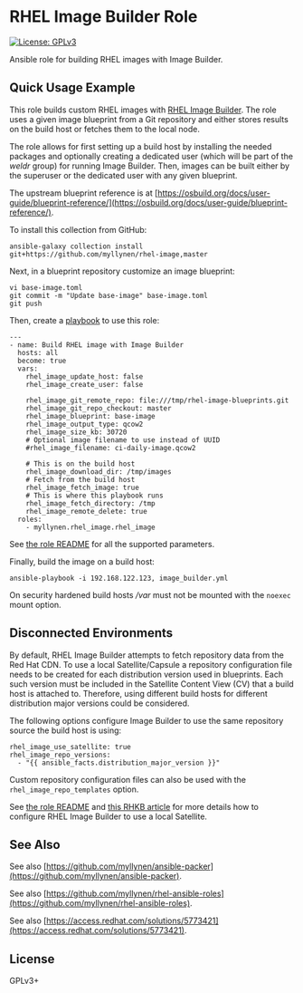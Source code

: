 # RHEL Image Builder Role

[![License: GPLv3](https://img.shields.io/badge/license-GPLv3-brightgreen.svg)](https://www.gnu.org/licenses/gpl-3.0)

Ansible role for building RHEL images with Image Builder.

## Quick Usage Example

This role builds custom RHEL images with
[RHEL Image Builder](https://access.redhat.com/documentation/en-us/red_hat_enterprise_linux/10/html/composing_a_customized_rhel_system_image/index).
The role uses a given image blueprint from a Git repository and either
stores results on the build host or fetches them to the local node.

The role allows for first setting up a build host by installing the
needed packages and optionally creating a dedicated user (which will be
part of the _weldr_ group) for running Image Builder. Then, images can
be built either by the superuser or the dedicated user with any given
blueprint.

The upstream blueprint reference is at
[https://osbuild.org/docs/user-guide/blueprint-reference/](https://osbuild.org/docs/user-guide/blueprint-reference/).

To install this collection from GitHub:

```
ansible-galaxy collection install git+https://github.com/myllynen/rhel-image,master
```

Next, in a blueprint repository customize an image blueprint:

```
vi base-image.toml
git commit -m "Update base-image" base-image.toml
git push
```

Then, create a [playbook](image_builder.yml) to use this role:

```
---
- name: Build RHEL image with Image Builder
  hosts: all
  become: true
  vars:
    rhel_image_update_host: false
    rhel_image_create_user: false

    rhel_image_git_remote_repo: file:///tmp/rhel-image-blueprints.git
    rhel_image_git_repo_checkout: master
    rhel_image_blueprint: base-image
    rhel_image_output_type: qcow2
    rhel_image_size_kb: 30720
    # Optional image filename to use instead of UUID
    #rhel_image_filename: ci-daily-image.qcow2

    # This is on the build host
    rhel_image_download_dir: /tmp/images
    # Fetch from the build host
    rhel_image_fetch_image: true
    # This is where this playbook runs
    rhel_image_fetch_directory: /tmp
    rhel_image_remote_delete: true
  roles:
    - myllynen.rhel_image.rhel_image
```

See [the role README](roles/rhel_image/) for all the supported
parameters.

Finally, build the image on a build host:

```
ansible-playbook -i 192.168.122.123, image_builder.yml
```

On security hardened build hosts _/var_ must not be mounted with the
`noexec` mount option.

## Disconnected Environments

By default, RHEL Image Builder attempts to fetch repository data from
the Red Hat CDN. To use a local Satellite/Capsule a repository
configuration file needs to be created for each distribution version
used in blueprints. Each such version must be included in the Satellite
Content View (CV) that a build host is attached to. Therefore, using
different build hosts for different distribution major versions could
be considered.

The following options configure Image Builder to use the same
repository source the build host is using:

```
rhel_image_use_satellite: true
rhel_image_repo_versions:
  - "{{ ansible_facts.distribution_major_version }}"
```

Custom repository configuration files can also be used with the
`rhel_image_repo_templates` option.

See [the role README](roles/rhel_image/README.md) and
[this RHKB article](https://access.redhat.com/solutions/5773421)
for more details how to configure RHEL Image Builder to use a local
Satellite.

## See Also

See also
[https://github.com/myllynen/ansible-packer](https://github.com/myllynen/ansible-packer).

See also
[https://github.com/myllynen/rhel-ansible-roles](https://github.com/myllynen/rhel-ansible-roles).

See also
[https://access.redhat.com/solutions/5773421](https://access.redhat.com/solutions/5773421).

## License

GPLv3+
